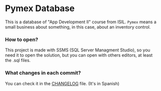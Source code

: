# Pymex Database

This is a database of "App Development II" course from ISIL. `Pymex` means a small business about something,
in this case, about an inventory control.

### How to open?

This project is made with SSMS (SQL Server Managment Studio), so you need it to open the solution,
but you can open with others editors, at least the .sql files.

### What changes in each commit?

You can check it in the [CHANGELOG](CHANGELOG.md) file. (It's in Spanish)

